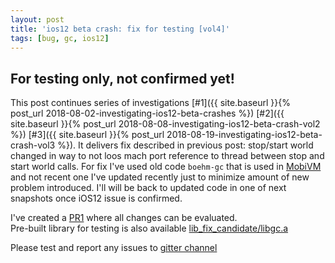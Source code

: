 ```yaml
---
layout: post
title: 'ios12 beta crash: fix for testing [vol4]'
tags: [bug, gc, ios12]
---
```


## For testing only, not confirmed yet!

This post continues series of investigations [#1]({{ site.baseurl }}{% post_url 2018-08-02-investigating-ios12-beta-crashes %}) [#2]({{ site.baseurl }}{% post_url 2018-08-08-investigating-ios12-beta-crash-vol2 %}) [#3]({{ site.baseurl }}{% post_url 2018-08-19-investigating-ios12-beta-crash-vol3 %}). It delivers fix described in previous post: stop/start world changed in way to not loos mach port reference to thread between stop and start world calls. For fix I've used old code `boehm-gc` that is used in [MobiVM](https://github.com/MobiVM/bdwgc) and not recent one I've updated recently just to minimize amount of new problem introduced. I'll will be back to updated code in one of next snapshots once iOS12 issue is confirmed.  

I've created a [PR1](https://github.com/MobiVM/bdwgc/pull/1) where all changes can be evaluated.  
Pre-built library for testing is also available [lib_fix_candidate/libgc.a](https://github.com/dkimitsa/codesnippets/raw/master/ios12bc-case-native/ios12_hang_demo/lib_fix_candidate/libgc.a)

Please test and report any issues to [gitter channel](https://gitter.im/MobiVM/robovm)
